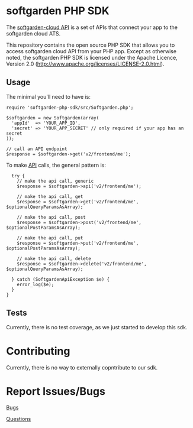 softgarden PHP SDK
==================

The [softgarden-cloud API](http://dev.softgarden.de/) is
a set of APIs that connect your app to the softgarden cloud ATS.

This repository contains the open source PHP SDK that allows you to
access softgarden cloud API from your PHP app. Except as otherwise noted,
the softgarden PHP SDK is licensed under the Apache Licence, Version 2.0
(http://www.apache.org/licenses/LICENSE-2.0.html).


Usage
-----

The minimal you'll need to
have is:

    require 'softgarden-php-sdk/src/Softgarden.php';

    $softgarden = new Softgarden(array(
      'appId'  => 'YOUR_APP_ID',
      'secret' => 'YOUR_APP_SECRET' // only required if your app has an secret
    ));

    // call an API endpoint
    $response = $softgarden->get('v2/frontend/me');

To make [API][API] calls, the general pattern is:

      try {
        // make the api call, generic
        $response = $softgarden->api('v2/frontend/me');

        // make the api call, get
        $response = $softgarden->get('v2/frontend/me', $optionalQueryParamsAsArray);

        // make the api call, post
        $response = $softgarden->post('v2/frontend/me', $optionalPostParamsAsArray);

        // make the api call, put
        $response = $softgarden->put('v2/frontend/me', $optionalPostParamsAsArray);

        // make the api call, delete
        $response = $softgarden->delete('v2/frontend/me', $optionalQueryParamsAsArray);

      } catch (SoftgardenApiException $e) {
        error_log($e);
      }
    }

[examples]: http://github.com/softgarden/softgarden-php-sdk/blob/master/examples/example.php
[API]: http://dev.softgarden.de


Tests
-----

Currently, there is no test coverage, as we just started to develop this sdk.


Contributing
===========
Currently, there is no way to externally copntribute to our sdk.


Report Issues/Bugs
===============
[Bugs](https://dev.softgarden.de)

[Questions](http://dev.softgarden.de)
